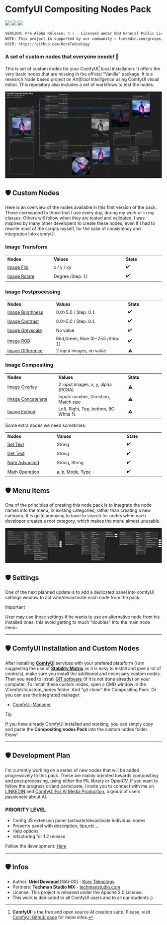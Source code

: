 # ComfyUI Compositing Nodes Pack

<img src="https://img.shields.io/badge/ComfyUI-0.2.6+-green" /> <img src="https://img.shields.io/badge/Custom-Nodes-blue" /> <img src="https://img.shields.io/badge/NAI-00-ffae00" />
```py
VERSION: Pre-Alpha Release: 0.1 - Licensed under GNU General Public License V3
NOTE: This project is supported by our community > linkedin.com/groups/13109092/
USER: https://github.com/KoreTeknology
```

### A set of custom nodes that everyone needs! 🎃

This is set of custom nodes for your ComfyUI[^1] local installation. It offers the very basic nodes that are missing in the official "Vanilla" package.
It is a research Node based project on *Artificial Intelligence* using ComfyUI visual editor. This repository also includes a set of workflows to test the nodes.

<img alt="essential Nodes Pack NODES" src="/media/screenshot_CENP_nodes.png">

## 🛡️ Custom Nodes

Here is an overview of the nodes available in this first version of the pack. These correspond to those that I use every day, during my work or in my classes. Others will follow when they are tested and validated. I was inspired by many other developers to create these nodes, even if I had to rewrite most of the scripts myself, for the sake of consistency and integration into comfyUI.

### Image Transform

<table>
<tr><th align="left", width="250">Nodes</th><th align="left", width="432">Values</th><th align="left", width="200">State</th></tr>
<tr><td><a href="/">Image Flip</a></td><td align="left">x / y / xy</td><td align="left">✔️</td></tr>
<tr><td><a href="/">Image Rotate</a></td><td align="left">Degree /Step: 1)</td><td align="left">✔️</td></tr>
</table>

### Image Postprocessing

<table>
<tr><th align="left", width="250">Nodes</th><th align="left", width="432">Values</th><th align="left", width="200">State</th></tr>
<tr><td><a href="/">Image Brigthness</a></td><td align="left">0.0>5.0 / Step: 0.1</td><td align="left">✔️</td></tr>
<tr><td><a href="/">Image Contrast</a></td><td align="left">0.0>5.0 / Step: 0.1</td><td align="left">✔️</td></tr>
<tr><td><a href="/">Image Greyscale</a></td><td align="left">No value</td><td align="left">✔️</td></tr>
<tr><td><a href="/">Image RGB</a></td><td align="left">Red,Green, Blue (0-255 /Step: 1)</td><td align="left">✔️</td></tr>
<tr><td><a href="/">Image Difference</a></td><td align="left">2 input images, no value</td><td align="left">⚠️</td></tr>
</table>

### Image Compositing

<table>
<tr><th align="left", width="250">Nodes</th><th align="left", width="432">Values</th><th align="left", width="200">State</th></tr>
<tr><td><a href="/">Image Overlay</a></td><td align="left">2 input images, x, y, alpha (RGBA)</td><td align="left">⚠️</td></tr>
<tr><td><a href="/">Image Concatenate</a></td><td align="left">Inputs number, Direction, Match size</td><td align="left">⚠️</td></tr>
<tr><td><a href="/">Image Extend</a></td><td align="left">Left, Right, Top, bottom, BG White %</td><td align="left">⚠️</td></tr>
</table>

Some extra nodes we need sometimes:

<table>
<tr><th align="left", width="250">Nodes</th><th align="left", width="432">Values</th><th align="left", width="200">State</th></tr>
<tr><td><a href="/">Set Text</a></td><td align="left">String</td><td align="left">✔️</td></tr>
<tr><td><a href="/">Get Text</a></td><td align="left">String</td><td align="left">✔️</td></tr>
<tr><td><a href="/">Note Advanced</a></td><td align="left">String, String</td><td align="left">✔️</td></tr>
<tr><td><a href="/">Math Operation</a></td><td align="left">a, b, Mode, Type</td><td align="left">✔️</td></tr>
</table>

## 🛡️ Menu Items

One of the principles of creating this node pack is to integrate the node names into the menu, in existing categories, rather than creating a new category. It is quite annoying to have to search for nodes when each developer creates a root category, which makes the menu almost unusable.

<img alt="essential Nodes Pack MENUS" src="/media/screenshot_CENP_menu.png">

## 🛡️ Settings

One of the next planned update is to add a dedicated panel into comfyUI settings window to activate/desactivate each node from the pack. 

> [!IMPORTANT]
> User may use these settings if he wants tu use an alternative node from his installed ones. this avoid getting to much "doubles" into the main node menu.

---

## 🛡️ ComfyUI Installation and Custom Nodes

After installing [**ComfyUI**](https://github.com/comfyanonymous/ComfyUI) services with your prefered plateform (i am suggesting the use of [**Stability Matrix**](https://github.com/LykosAI/StabilityMatrix) as it is easy to install and give a lot of controls), make sure you install the additional and necessary custom nodes. Then you need to install [GIT software](https://git-scm.com/) (if it is not done already) on your computer. To install these custom nodes, open a CMD window in the \ComfyUI\custom_nodes folder. And "git clone" the Compositing Pack. Or you can use the integrated manager:

- [ComfyUi-Manager](https://github.com/ltdrdata/ComfyUI-Manager)

> [!TIP]
> If you have already ComfyUI installed and working, you can simply copy and paste the **Compositing nodes Pack** into the custom nodes folder. Enjoy!

---

## 🛡️ Development Plan

I'm currently working on a series of new nodes that will be added progressively to this pack. These are mainly oriented towards compositing and post-processing, using either the PIL library or OpenCV.
If you want to follow the progress or/and participate, I invite you to connect with me on [LINKEDIN](https://www.linkedin.com/in/urieldeveaud/) and [ComfyUI For AI Media Production](https://www.linkedin.com/groups/13109092/), a group of users passionate about AI.

### PRIORITY LEVEL
* Config JS extension panel (activate/desactivate individual nodes
* Property panel with description, tips,etc...
* Help options 
* refactoring for 1.2 release

Follow the development: [Here](DEV.md)

---
## 🛡️ Infos

* Author: **Uriel Deveaud** [NAI-00] - [Kore Teknology](https://github.com/KoreTeknology)
* Partners: **Techman Studio MX** - [techmanstudio.com](https://techmanstudio.com.mx/)
* License: This project is released under the Apache 2.0 License.
* This work is dedicated to all ComfyUI users and to all our students ;)

[^1]: **ComfyUI** is the free and open source AI creation suite. Please, visit [ComfyUI Github page](https://github.com/comfyanonymous/ComfyUI) for more infos.
